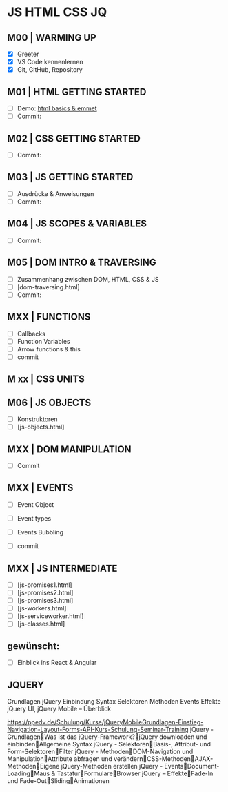 ﻿# JS HTML CSS JQ

## M00 | WARMING UP

- [x] Greeter
- [x] VS Code kennenlernen
- [x] Git, GitHub, Repository

## M01 | HTML GETTING STARTED

- [ ] Demo: [html basics & emmet](html-hellohtml.html)
- [ ] Commit: 

## M02 | CSS GETTING STARTED

- [ ] Commit: 

## M03 | JS GETTING STARTED

- [ ] Ausdrücke & Anweisungen
- [ ] Commit: 

## M04 | JS SCOPES & VARIABLES

- [ ] Commit: 

## M05 | DOM INTRO & TRAVERSING

- [ ] Zusammenhang zwischen DOM, HTML, CSS & JS
- [ ] [dom-traversing.html]
- [ ] Commit:

## MXX | FUNCTIONS

- [ ] Callbacks
- [ ] Function Variables
- [ ] Arrow functions & this
- [ ] commit

## M xx | CSS UNITS

## M06 | JS OBJECTS

- [ ] Konstruktoren
- [ ] [js-objects.html]

## MXX | DOM MANIPULATION

- [ ] Commit

## MXX | EVENTS

- [ ] Event Object
- [ ] Event types
- [ ] Events Bubbling
- [ ] commit



## MXX | JS INTERMEDIATE

- [ ] [js-promises1.html]
- [ ] [js-promises2.html]
- [ ] [js-promises3.html]
- [ ] [js-workers.html]
- [ ] [js-serviceworker.html]
- [ ] [js-classes.html]

## gewünscht:

- [ ] Einblick ins React & Angular

## JQUERY ##

Grundlagen jQuery
Einbindung
Syntax
Selektoren
Methoden
Events
Effekte
jQuery UI, jQuery Mobile – Überblick

https://ppedv.de/Schulung/Kurse/jQueryMobileGrundlagen-Einstieg-Navigation-Layout-Forms-API-Kurs-Schulung-Seminar-Training
jQuery - GrundlagenWas ist das jQuery-Framework?jQuery downloaden und einbindenAllgemeine Syntax
jQuery - SelektorenBasis-, Attribut- und Form-SelektorenFilter
jQuery - MethodenDOM-Navigation und ManipulationAttribute abfragen und verändernCSS-MethodenAJAX-MethodenEigene jQuery-Methoden erstellen
jQuery - EventsDocument-LoadingMaus & TastaturFormulareBrowser
jQuery – EffekteFade-In und Fade-OutSlidingAnimationen

